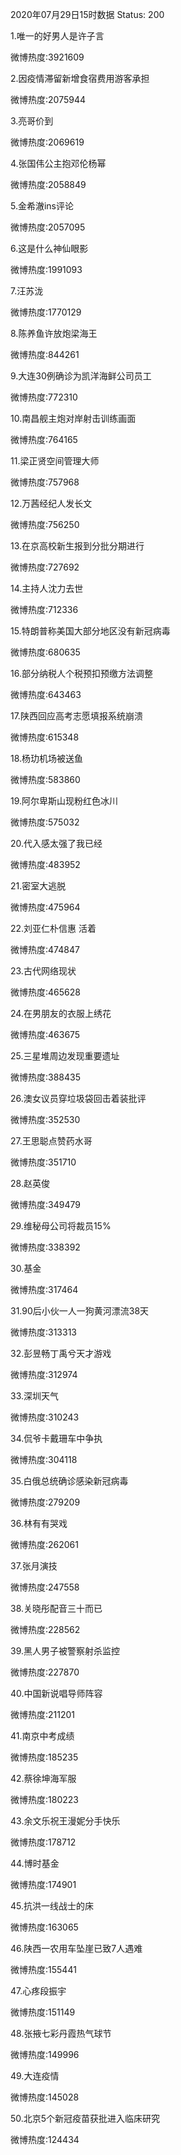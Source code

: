 2020年07月29日15时数据
Status: 200

1.唯一的好男人是许子言

微博热度:3921609

2.因疫情滞留新增食宿费用游客承担

微博热度:2075944

3.亮哥价到

微博热度:2069619

4.张国伟公主抱邓伦杨幂

微博热度:2058849

5.金希澈ins评论

微博热度:2057095

6.这是什么神仙眼影

微博热度:1991093

7.汪苏泷

微博热度:1770129

8.陈养鱼许放炮梁海王

微博热度:844261

9.大连30例确诊为凯洋海鲜公司员工

微博热度:772310

10.南昌舰主炮对岸射击训练画面

微博热度:764165

11.梁正贤空间管理大师

微博热度:757968

12.万茜经纪人发长文

微博热度:756250

13.在京高校新生报到分批分期进行

微博热度:727692

14.主持人沈力去世

微博热度:712336

15.特朗普称美国大部分地区没有新冠病毒

微博热度:680635

16.部分纳税人个税预扣预缴方法调整

微博热度:643463

17.陕西回应高考志愿填报系统崩溃

微博热度:615348

18.杨玏机场被送鱼

微博热度:583860

19.阿尔卑斯山现粉红色冰川

微博热度:575032

20.代入感太强了我已经

微博热度:483952

21.密室大逃脱

微博热度:475964

22.刘亚仁朴信惠 活着

微博热度:474847

23.古代网络现状

微博热度:465628

24.在男朋友的衣服上绣花

微博热度:463675

25.三星堆周边发现重要遗址

微博热度:388435

26.澳女议员穿垃圾袋回击着装批评

微博热度:352530

27.王思聪点赞药水哥

微博热度:351710

28.赵英俊

微博热度:349479

29.维秘母公司将裁员15%

微博热度:338392

30.基金

微博热度:317464

31.90后小伙一人一狗黄河漂流38天

微博热度:313313

32.彭昱畅丁禹兮天才游戏

微博热度:312974

33.深圳天气

微博热度:310243

34.侃爷卡戴珊车中争执

微博热度:304118

35.白俄总统确诊感染新冠病毒

微博热度:279209

36.林有有哭戏

微博热度:262061

37.张月演技

微博热度:247558

38.关晓彤配音三十而已

微博热度:228562

39.黑人男子被警察射杀监控

微博热度:227870

40.中国新说唱导师阵容

微博热度:211201

41.南京中考成绩

微博热度:185235

42.蔡徐坤海军服

微博热度:180223

43.余文乐祝王漫妮分手快乐

微博热度:178712

44.博时基金

微博热度:174901

45.抗洪一线战士的床

微博热度:163065

46.陕西一农用车坠崖已致7人遇难

微博热度:155441

47.心疼段振宇

微博热度:151149

48.张掖七彩丹霞热气球节

微博热度:149996

49.大连疫情

微博热度:145028

50.北京5个新冠疫苗获批进入临床研究

微博热度:124434

